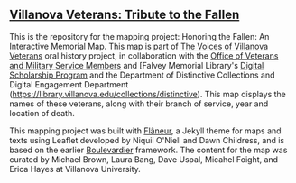 ## [Villanova Veterans: Tribute to the Fallen](https://ericayhayes.github.io/villanovaveteransmap/)

This is the repository for the mapping project: Honoring the Fallen: An Interactive Memorial Map. This map is part of [The Voices of Villanova Veterans](https://veteransvoices.library.villanova.edu/) oral history project, in collaboration with the [Office of Veterans and Military Service Members](https://www1.villanova.edu/villanova/enroll/veterans-military.html) and [Falvey Memorial Library's [Digital Scholarship Program](https://library.villanova.edu/collections/distinctive/digitallibrary/digital-scholarship) and the Department of Distinctive Collections and Digital Engagement Department (https://library.villanova.edu/collections/distinctive). This map displays the names of these veterans, along with their branch of service, year and location of death.

This mapping project was built with [Flâneur](https://github.com/kirschbombe/flaneur), a Jekyll theme for maps and texts using Leaflet developed by Niquii O'Niell and Dawn Childress, and is based on the earlier [Boulevardier](https://github.com/kirschbombe/boulevardier) framework. The content for the map was curated by Michael Brown, Laura Bang, Dave Uspal, Micahel Foight, and Erica Hayes at Villanova University.
